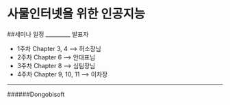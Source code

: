 사물인터넷을 위한 인공지능
=============

##세미나 일정 _________ 발표자
* 1주차 Chapter 3, 4 --> 허소장님
* 2주차 Chapter 6  --> 안대표님
* 3주차 Chapter 8  --> 심팀장님
* 4주차 Chapter 9, 10, 11 --> 이차장

-----------------------
######Dongobisoft
